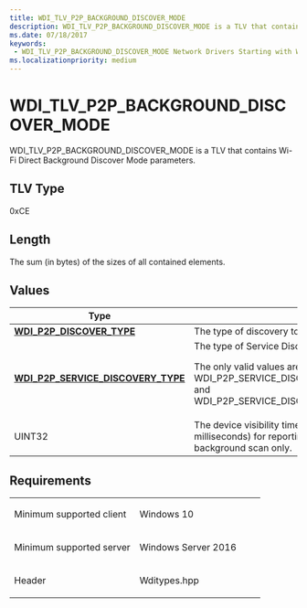 ```yaml
---
title: WDI_TLV_P2P_BACKGROUND_DISCOVER_MODE
description: WDI_TLV_P2P_BACKGROUND_DISCOVER_MODE is a TLV that contains Wi-Fi Direct Background Discover Mode parameters.
ms.date: 07/18/2017
keywords:
 - WDI_TLV_P2P_BACKGROUND_DISCOVER_MODE Network Drivers Starting with Windows Vista
ms.localizationpriority: medium
---
```


# WDI\_TLV\_P2P\_BACKGROUND\_DISCOVER\_MODE


WDI\_TLV\_P2P\_BACKGROUND\_DISCOVER\_MODE is a TLV that contains Wi-Fi Direct Background Discover Mode parameters.

## TLV Type


0xCE

## Length


The sum (in bytes) of the sizes of all contained elements.

## Values


<table>
<colgroup>
<col width="50%" />
<col width="50%" />
</colgroup>
<thead>
<tr class="header">
<th>Type</th>
<th>Description</th>
</tr>
</thead>
<tbody>
<tr class="odd">
<td><a href="/windows-hardware/drivers/ddi/wditypes/ne-wditypes-_wdi_p2p_discover_type" data-raw-source="[&lt;strong&gt;WDI_P2P_DISCOVER_TYPE&lt;/strong&gt;](/windows-hardware/drivers/ddi/wditypes/ne-wditypes-_wdi_p2p_discover_type)"><strong>WDI_P2P_DISCOVER_TYPE</strong></a></td>
<td>The type of discovery to be performed by the port.</td>
</tr>
<tr class="even">
<td><a href="/windows-hardware/drivers/ddi/wditypes/ne-wditypes-_wdi_p2p_service_discovery_type" data-raw-source="[&lt;strong&gt;WDI_P2P_SERVICE_DISCOVERY_TYPE&lt;/strong&gt;](/windows-hardware/drivers/ddi/wditypes/ne-wditypes-_wdi_p2p_service_discovery_type)"><strong>WDI_P2P_SERVICE_DISCOVERY_TYPE</strong></a></td>
<td>The type of Service Discovery to be performed by the port.
<p>The only valid values are WDI_P2P_SERVICE_DISCOVERY_TYPE_NO_SERVICE_DISCOVERY and WDI_P2P_SERVICE_DISCOVERY_TYPE_SERVICE_NAME_ONLY.</p></td>
</tr>
<tr class="odd">
<td>UINT32</td>
<td>The device visibility timeout. Specifies the maximum timeout (in milliseconds) for reporting a device entry. This is required for background scan only.</td>
</tr>
</tbody>
</table>

 

Requirements
------------

<table>
<colgroup>
<col width="50%" />
<col width="50%" />
</colgroup>
<tbody>
<tr class="odd">
<td><p>Minimum supported client</p></td>
<td><p>Windows 10</p></td>
</tr>
<tr class="even">
<td><p>Minimum supported server</p></td>
<td><p>Windows Server 2016</p></td>
</tr>
<tr class="odd">
<td><p>Header</p></td>
<td>Wditypes.hpp</td>
</tr>
</tbody>
</table>

